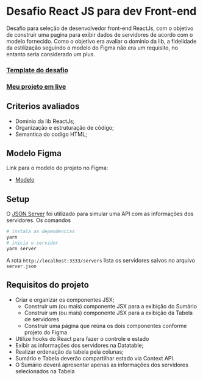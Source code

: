 # Desafio React JS para dev Front-end
Desafio para seleção de desenvolvedor front-end ReactJs, com o objetivo de construir uma pagina para exibir dados de servidores de acordo com o modelo fornecido. Como o objetivo era avaliar o dominio da lib, a fidelidade da estilização seguindo o modelo do Figma não era um requisito, no entanto seria considerado um plus.
### [Template do desafio](https://github.com/amongabriel/desafio-react)
### [Meu projeto em live](https://desafio-react-08-21.vercel.app/)

## Criterios avaliados 
  - Dominio da lib ReactJs;
  - Organização e estruturação de código;
  - Semantica do codigo HTML;

## Modelo Figma
Link para o modelo do projeto no Figma:
  - [Modelo](https://www.figma.com/file/c2gEuLeES3d1CSwnljOzNG/Desafio-React-JS-(Copy)?node-id=0%3A1)

## Setup
O [JSON Server](https://github.com/typicode/json-server) foi utilizado para simular uma API com as informações dos servidores. Os comandos 
```bash
# instala as dependencias
yarn
# inicia o servidor 
yarn server
```
A rota ```http://localhost:3333/servers``` lista os servidores salvos no arquivo ```server.json```

## Requisitos do projeto

- Criar e organizar os componentes JSX;
    - Construir um (ou mais) componente JSX para a exibição do Sumário
    - Construir um (ou mais) componente JSX para a exibição da Tabela de servidores
    - Construir uma página que reúna os dois componentes conforme projeto do Figma
- Utilize hooks do React para fazer o controle e estado
- Exibir as informações dos servidores na Datatable;
- Realizar ordenação da tabela pela colunas;
- Sumário e Tabela deverão compartilhar estado via Context API.
- O Sumário deverá apresentar apenas as informações dos servidores selecionados na Tabela